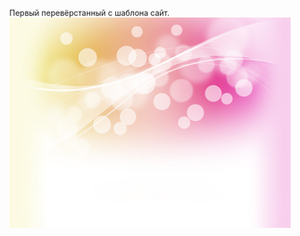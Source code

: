 Первый перевёрстанный с шаблона сайт.
<img src = "images/background.jpg" alt = "картинка не прогрузилась">
